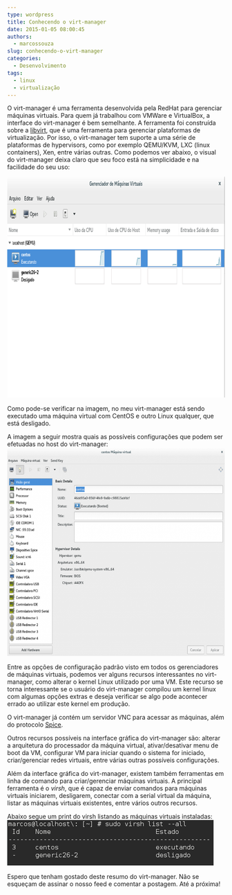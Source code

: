 ```yaml
---
type: wordpress
title: Conhecendo o virt-manager
date: 2015-01-05 08:00:45
authors:
  - marcossouza
slug: conhecendo-o-virt-manager
categories:
  - Desenvolvimento
tags:
  - linux
  - virtualização
---
```


O virt-manager é uma ferramenta desenvolvida pela RedHat para gerenciar máquinas virtuais. Para quem já trabalhou com VMWare e VirtualBox, a interface do virt-manager é bem semelhante. A ferramenta foi construída sobre a <a href="https://en.wikipedia.org/wiki/Libvirt">libvirt</a>, que é uma ferramenta para gerenciar plataformas de virtualização. Por isso, o virt-manager tem suporte a uma série de plataformas de hypervisors, como por exemplo QEMU/KVM, LXC (linux containers), Xen, entre várias outras. Como podemos ver abaixo, o visual do virt-manager deixa claro que seu foco está na simplicidade e na facilidade do seu uso:

<a href="/images/wp-content/uploads/2014/12/Captura-de-tela-de-2014-12-20-113455.png"><img class="aligncenter wp-image-537 size-full" src="/images/wp-content/uploads/2014/12/Captura-de-tela-de-2014-12-20-113455.png" alt="virt-manager sendo executado" width="914" height="510" /></a>

Como pode-se verificar na imagem, no meu virt-manager está sendo executado uma máquina virtual com CentOS e outro Linux qualquer, que está desligado.

A imagem a seguir mostra quais as possíveis configurações que podem ser efetuadas no host do virt-manager:
<a href="/images/wp-content/uploads/2014/12/Captura-de-tela-de-2014-12-20-114637.png"><img class="aligncenter size-large wp-image-540" src="/images/wp-content/uploads/2014/12/Captura-de-tela-de-2014-12-20-114637-1024x771.png" alt="Captura de tela de 2014-12-20 11:46:37" width="640" height="481" /></a>

Entre as opções de configuração padrão visto em todos os gerenciadores de máquinas virtuais, podemos ver alguns recursos interessantes no virt-manager, como alterar o kernel Linux utilizado por uma VM. Este recurso se torna interessante se o usuário do virt-manager compilou um kernel linux com algumas opções extras e deseja verificar se algo pode acontecer errado ao utilizar este kernel em produção.

O virt-manager já contém um servidor VNC para acessar as máquinas, além do protocolo <a href="https://en.wikipedia.org/wiki/SPICE_%28protocol%29">Spice</a>.

Outros recursos possíveis na interface gráfica do virt-manager são: alterar a arquitetura do processador da máquina virtual, ativar/desativar menu de boot da VM, configurar VM para iniciar quando o sistema for iniciado, criar/gerenciar redes virtuais, entre várias outras possíveis configurações.

Além da interface gráfica do virt-manager, existem também ferramentas em linha de comando para criar/gerenciar máquinas virtuais. A principal ferramenta é o <em>virsh</em>, que é capaz de enviar comandos para máquinas virtuais iniciarem, desligarem, conectar com a serial virtual da máquina, listar as máquinas virtuais existentes, entre vários outros recursos.

Abaixo segue um print do virsh listando as máquinas virtuais instaladas:
<a href="/images/wp-content/uploads/2015/01/Captura-de-tela-de-2014-12-20-144432.png"><img class="aligncenter size-full wp-image-545" src="/images/wp-content/uploads/2015/01/Captura-de-tela-de-2014-12-20-144432.png" alt="Captura de tela de 2014-12-20 14:44:32" width="478" height="105" /></a>

Espero que tenham gostado deste resumo do virt-manager. Não se esqueçam de assinar o nosso feed e comentar a postagem. Até a próxima!
